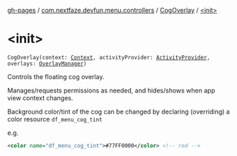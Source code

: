 [gh-pages](../../index.md) / [com.nextfaze.devfun.menu.controllers](../index.md) / [CogOverlay](index.md) / [&lt;init&gt;](./-init-.md)

# &lt;init&gt;

`CogOverlay(context: `[`Context`](https://developer.android.com/reference/android/content/Context.html)`, activityProvider: `[`ActivityProvider`](../../com.nextfaze.devfun.core/-activity-provider.md)`, overlays: `[`OverlayManager`](../../com.nextfaze.devfun.overlay/-overlay-manager/index.md)`)`

Controls the floating cog overlay.

Manages/requests permissions as needed, and hides/shows when app view context changes.

Background color/tint of the cog can be changed by declaring (overriding) a color resource `df_menu_cog_tint`

e.g.

``` xml
<color name="df_menu_cog_tint">#77FF0000</color> <!-- red -->
```


